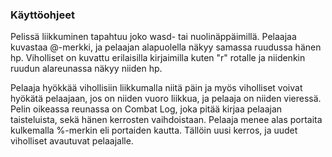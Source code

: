 ### Käyttöohjeet

Pelissä liikkuminen tapahtuu joko wasd- tai nuolinäppäimillä. Pelaajaa kuvastaa @-merkki, ja pelaajan alapuolella näkyy samassa ruudussa hänen hp. Viholliset on kuvattu erilaisilla kirjaimilla kuten "r" rotalle ja niidenkin ruudun alareunassa näkyy niiden hp.

Pelaaja hyökkää vihollisiin liikkumalla niitä päin ja myös viholliset voivat hyökätä pelaajaan, jos on niiden vuoro liikkua, ja pelaaja on niiden vieressä. Pelin oikeassa reunassa on Combat Log, joka pitää kirjaa pelaajan taisteluista, sekä hänen kerrosten vaihdoistaan. Pelaaja menee alas portaita kulkemalla %-merkin eli portaiden kautta. Tällöin uusi kerros, ja uudet viholliset avautuvat pelaajalle.
